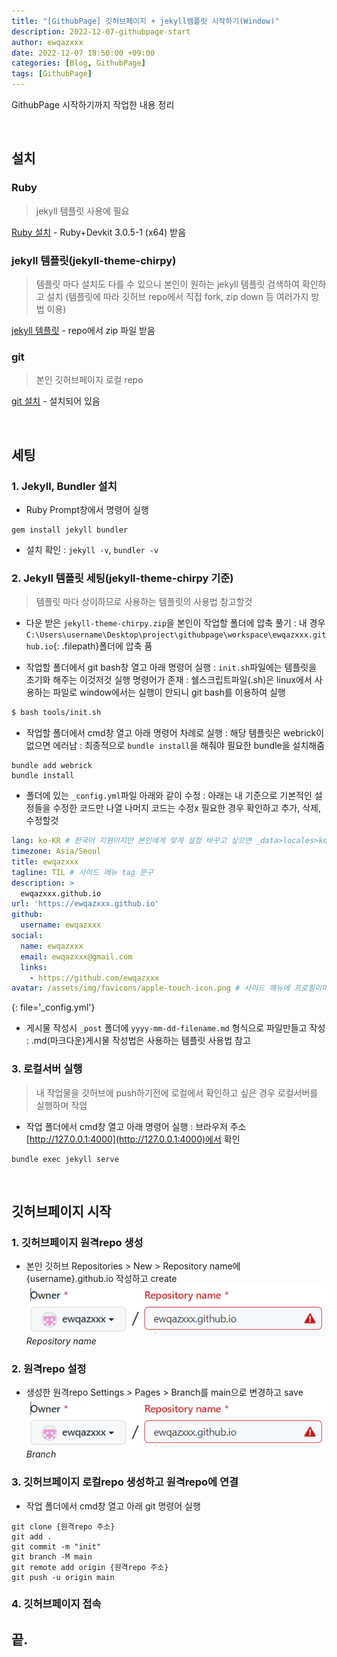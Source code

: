 ```yaml
---
title: "[GithubPage] 깃허브페이지 + jekyll템플릿 시작하기(Window)"
description: 2022-12-07-githubpage-start
author: ewqazxxx
date: 2022-12-07 18:50:00 +09:00
categories: [Blog, GithubPage]
tags: [GithubPage]
---
```

GithubPage 시작하기까지 작업한 내용 정리

<br>

## 설치

### Ruby
> jekyll 템플릿 사용에 필요 

[Ruby 설치](https://rubyinstaller.org/downloads/) - Ruby+Devkit 3.0.5-1 (x64) 받음

### jekyll 템플릿(jekyll-theme-chirpy)
> 템플릿 마다 설치도 다를 수 있으니 본인이 원하는 jekyll 템플릿 검색하여 확인하고 설치 (템플릿에 따라 깃허브 repo에서 직접 fork, zip down 등 여러가지 방법 이용)

[jekyll 템플릿](https://github.com/cotes2020/jekyll-theme-chirpy) - repo에서 zip 파일 받음

### git
> 본인 깃허브페이지 로컬 repo

[git 설치](https://git-scm.com/) - 설치되어 있음

<br>

## 세팅

### 1. Jekyll, Bundler 설치
 - Ruby Prompt창에서 명령어 실행
```
gem install jekyll bundler
```
 - 설치 확인
: `jekyll -v`, `bundler -v`

### 2. Jekyll 템플릿 세팅(jekyll-theme-chirpy 기준)
> 템플릿 마다 상이하므로 사용하는 템플릿의 사용법 참고할것

 - 다운 받은 `jekyll-theme-chirpy.zip`을 본인이 작업할 폴더에 압축 풀기
 : 내 경우 `C:\Users\username\Desktop\project\githubpage\workspace\ewqazxxx.github.io`{: .filepath}폴더에 압축 품

 - 작업할 폴더에서 git bash창 열고 아래 명령어 실행
  : `init.sh`파일에는 템플릿을 초기화 해주는 이것저것 실행 명령어가 존재
  : 쉘스크립트파일(.sh)은 linux에서 사용하는 파일로 window에서는 실행이 안되니 git bash를 이용하여 실행
```bash
$ bash tools/init.sh
```

 - 작업할 폴더에서 cmd창 열고 아래 명령어 차례로 실행
  : 해당 템플릿은 webrick이 없으면 에러남
  : 최종적으로 `bundle install`을 해줘야 필요한 bundle을 설치해줌
```
bundle add webrick
bundle install
```
 - 폴더에 있는 `_config.yml`파일 아래와 같이 수정
  : 아래는 내 기준으로 기본적인 설정들을 수정한 코드만 나열 나머지 코드는 수정x 필요한 경우 확인하고 추가, 삭제, 수정할것

```yaml
lang: ko-KR # 한국어 지원이지만 본인에게 맞게 설정 바꾸고 싶으면 _data>locales>ko-KR.yml에서 수정
timezone: Asia/Seoul
title: ewqazxxx
tagline: TIL # 사이드 메뉴 tag 문구
description: >
  ewqazxxx.github.io
url: 'https://ewqazxxx.github.io'
github:
  username: ewqazxxx
social:
  name: ewqazxxx
  email: ewqazxxx@gmail.com
  links:
    - https://github.com/ewqazxxx
avatar: /assets/img/favicons/apple-touch-icon.png # 사이드 메뉴에 프로필이미지
```
{: file='_config.yml'}

 - 게시물 작성시 `_post` 폴더에 `yyyy-mm-dd-filename.md` 형식으로 파일만들고 작성
  : .md(마크다운)게시물 작성법은 사용하는 템플릿 사용법 참고

### 3. 로컬서버 실행
> 내 작업물을 깃허브에 push하기전에 로컬에서 확인하고 싶은 경우 로컬서버를 실행하며 작업

 - 작업 폴더에서 cmd창 열고 아래 명령어 실행
  : 브라우저 주소 [http://127.0.0.1:4000](http://127.0.0.1:4000)에서 확인
```
bundle exec jekyll serve
```

<br>

## 깃허브페이지 시작

### 1. 깃허브페이지 원격repo 생성
 - 본인 깃허브 Repositories > New > Repository name에 {username}.github.io 작성하고 create
![githubpage-start-001.PNG](/assets/img/posts/GihubPage/githubpage-start-001.PNG)
_Repository name_

### 2. 원격repo 설정
 - 생성한 원격repo Settings > Pages > Branch를 main으로 변경하고 save
![githubpage-start-002.PNG](/assets/img/posts/GihubPage/githubpage-start-001.PNG)
_Branch_

### 3. 깃허브페이지 로컬repo 생성하고 원격repo에 연결
 - 작업 폴더에서 cmd창 열고 아래 git 명령어 실행
```
git clone {원격repo 주소}
git add .
git commit -m "init"
git branch -M main
git remote add origin {원격repo 주소}
git push -u origin main
```
### 4. 깃허브페이지 접속

## 끝.